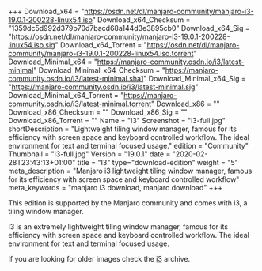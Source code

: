 +++
Download_x64 = "https://osdn.net/dl/manjaro-community/manjaro-i3-19.0.1-200228-linux54.iso"
Download_x64_Checksum = "1359dc5d992d379b70d7bacd68a144d3e3895cb0"
Download_x64_Sig = "https://osdn.net/dl/manjaro-community/manjaro-i3-19.0.1-200228-linux54.iso.sig"
Download_x64_Torrent = "https://osdn.net/dl/manjaro-community/manjaro-i3-19.0.1-200228-linux54.iso.torrent"
Download_Minimal_x64 = "https://manjaro-community.osdn.io/i3/latest-minimal"
Download_Minimal_x64_Checksum = "https://manjaro-community.osdn.io/i3/latest-minimal.sha1"
Download_Minimal_x64_Sig = "https://manjaro-community.osdn.io/i3/latest-minimal.sig"
Download_Minimal_x64_Torrent = "https://manjaro-community.osdn.io/i3/latest-minimal.torrent"
Download_x86 = ""
Download_x86_Checksum = ""
Download_x86_Sig = ""
Download_x86_Torrent = ""
Name = "I3"
Screenshot = "i3-full.jpg"
shortDescription = "Lightweight tiling window manager, famous for its efficiency with screen space and keyboard controlled workflow. The ideal environment for text and terminal focused usage."
edition = "Community"
Thumbnail = "i3-full.jpg"
Version = "19.0.1"
date = "2020-02-28T23:43:13+01:00"
title = "I3"
type="download-edition"
weight = "5"
meta_description = "Manjaro i3 lightweight tiling window manager, famous for its efficiency with screen space and keyboard controlled workflow"
meta_keywords = "manjaro i3 download, manjaro download"
+++

This edition is supported by the Manjaro community and comes with i3, a tiling window manager.

I3 is an extremely lightweight tiling window manager, famous for its efficiency with screen space and keyboard controlled workflow. The ideal environment for text and terminal focused usage.

If you are looking for older images check the [i3](https://osdn.net/projects/manjaro-archive/storage/i3/) archive.

